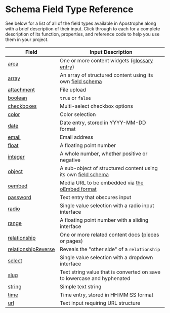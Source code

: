 # Schema Field Type Reference

See below for a list of all of the field types available in Apostrophe along with a brief description of their input. Click through to each for a complete description of its function, properties, and reference code to help you use them in your project.

| Field | Input Description |
|-------|-------------|
|[area](/reference/field-types/area.md) | One or more content widgets ([glossary entry](/reference/glossary.md#area))  |
|[array](/reference/field-types/array.md) | An array of structured content using its own [field schema](/reference/glossary.md#schema) |
|[attachment](/reference/field-types/attachment.md) | File upload |
|[boolean](/reference/field-types/boolean.md) | `true` or `false` |
|[checkboxes](/reference/field-types/checkboxes.md) | Multi-select checkbox options |
|[color](/reference/field-types/color.md) | Color selection |
|[date](/reference/field-types/date.md) | Date entry, stored in  YYYY-MM-DD format |
|[email](/reference/field-types/email.md) | Email address  |
|[float](/reference/field-types/float.md) | A floating point number |
|[integer](/reference/field-types/integer.md) | A whole number, whether positive or negative |
|[object](/reference/field-types/object.md) | A sub-object of structured content using its own [field schema](/reference/glossary.md#schema) |
|[oembed](/reference/field-types/oembed.md) | Media URL to be embedded via [the oEmbed format](https://oembed.com/) |
|[password](/reference/field-types/password.md) | Text entry that obscures input |
|[radio](/reference/field-types/radio.md) | Single value selection with a radio input interface |
|[range](/reference/field-types/range.md) | A floating point number with a sliding interface |
|[relationship](/reference/field-types/relationship.md) | One or more related content docs (pieces or pages) |
|[relationshipReverse](/reference/field-types/relationship-reverse.md) | Reveals the "other side" of a `relationship` |
|[select](/reference/field-types/select.md) | Single value selection with a dropdown interface |
|[slug](/reference/field-types/slug.md) | Text string value that is converted on save to lowercase and hyphenated |
|[string](/reference/field-types/string.md) | Simple text string |
|[time](/reference/field-types/time.md) | Time entry, stored in HH:MM:SS format |
|[url](/reference/field-types/url.md) | Text input requiring URL structure |


